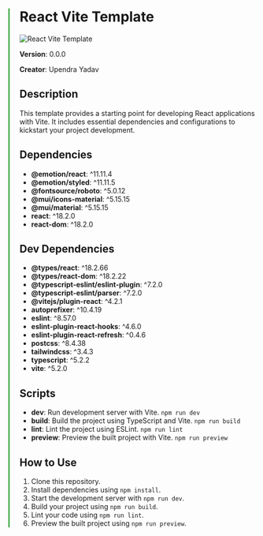 <div style="padding-left: 20px; border-left: 3px solid #4CAF50;">

# React Vite Template

![React Vite Template](https://images.pexels.com/photos/21047012/pexels-photo-21047012.png?auto=compress&cs=tinysrgb&w=600&lazy=load)

**Version**: 0.0.0

**Creator**: Upendra Yadav

## Description

This template provides a starting point for developing React applications with Vite. It includes essential dependencies and configurations to kickstart your project development.

## Dependencies

- **@emotion/react**: ^11.11.4
- **@emotion/styled**: ^11.11.5
- **@fontsource/roboto**: ^5.0.12
- **@mui/icons-material**: ^5.15.15
- **@mui/material**: ^5.15.15
- **react**: ^18.2.0
- **react-dom**: ^18.2.0

## Dev Dependencies

- **@types/react**: ^18.2.66
- **@types/react-dom**: ^18.2.22
- **@typescript-eslint/eslint-plugin**: ^7.2.0
- **@typescript-eslint/parser**: ^7.2.0
- **@vitejs/plugin-react**: ^4.2.1
- **autoprefixer**: ^10.4.19
- **eslint**: ^8.57.0
- **eslint-plugin-react-hooks**: ^4.6.0
- **eslint-plugin-react-refresh**: ^0.4.6
- **postcss**: ^8.4.38
- **tailwindcss**: ^3.4.3
- **typescript**: ^5.2.2
- **vite**: ^5.2.0

## Scripts

- **dev**: Run development server with Vite. `npm run dev`
- **build**: Build the project using TypeScript and Vite. `npm run build`
- **lint**: Lint the project using ESLint. `npm run lint`
- **preview**: Preview the built project with Vite. `npm run preview`

## How to Use

1. Clone this repository.
2. Install dependencies using `npm install`.
3. Start the development server with `npm run dev`.
4. Build your project using `npm run build`.
5. Lint your code using `npm run lint`.
6. Preview the built project using `npm run preview`.

</div>

